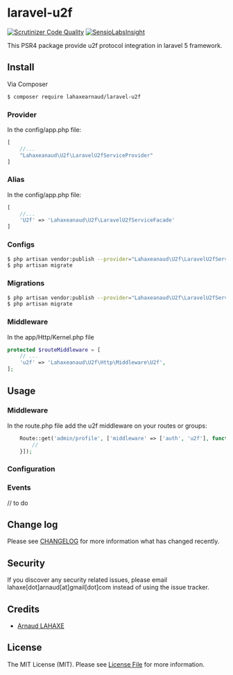 # laravel-u2f
[![Scrutinizer Code Quality](https://scrutinizer-ci.com/g/lahaxearnaud/laravel-u2f/badges/quality-score.png?b=master)](https://scrutinizer-ci.com/g/lahaxearnaud/laravel-u2f/?branch=master)
[![SensioLabsInsight](https://insight.sensiolabs.com/projects/c85fa3f1-7854-4eec-932d-8ac625c1318c/mini.png)](https://insight.sensiolabs.com/projects/c85fa3f1-7854-4eec-932d-8ac625c1318c)

This PSR4 package provide u2f protocol integration in laravel 5 framework.

## Install

Via Composer

``` bash
$ composer require lahaxearnaud/laravel-u2f
```

### Provider

In the config/app.php file:
``` php
[
    //...
    "Lahaxeanaud\U2f\LaravelU2fServiceProvider"
]
```

### Alias

In the config/app.php file:
``` php
[
    //...
    'U2f' => 'Lahaxeanaud\U2f\LaravelU2fServiceFacade'
]
```

### Configs

``` bash
$ php artisan vendor:publish --provider="Lahaxeanaud\U2f\LaravelU2fServiceProvider" --tag=config
$ php artisan migrate
```

### Migrations

``` bash
$ php artisan vendor:publish --provider="Lahaxeanaud\U2f\LaravelU2fServiceProvider" --tag=migrations
$ php artisan migrate
```

### Middleware

In the app/Http/Kernel.php file

``` php
protected $routeMiddleware = [
    // ...
    'u2f' => 'Lahaxeanaud\U2f\Http\Middleware\U2f',
];
```

## Usage

### Middleware

In the route.php file add the u2f middleware on your routes or groups:
``` php
    Route::get('admin/profile', ['middleware' => ['auth', 'u2f'], function () {
        //
    }]);
```
### Configuration

### Events

// to do

## Change log

Please see [CHANGELOG](CHANGELOG.md) for more information what has changed recently.

## Security

If you discover any security related issues, please email lahaxe[dot]arnaud[at]gmail[dot]com instead of using the issue tracker.

## Credits

- [Arnaud LAHAXE](https://github.com/lahaxearnaud)

## License

The MIT License (MIT). Please see [License File](LICENSE.md) for more information.
